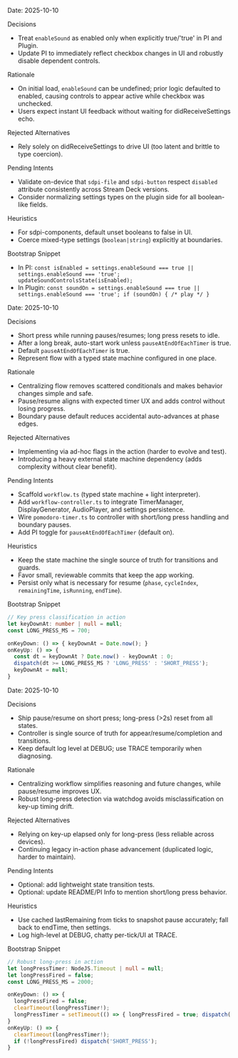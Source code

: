 Date: 2025-10-10

Decisions
- Treat `enableSound` as enabled only when explicitly true/'true' in PI and Plugin.
- Update PI to immediately reflect checkbox changes in UI and robustly disable dependent controls.

Rationale
- On initial load, `enableSound` can be undefined; prior logic defaulted to enabled, causing controls to appear active while checkbox was unchecked.
- Users expect instant UI feedback without waiting for didReceiveSettings echo.

Rejected Alternatives
- Rely solely on didReceiveSettings to drive UI (too latent and brittle to type coercion).

Pending Intents
- Validate on-device that `sdpi-file` and `sdpi-button` respect `disabled` attribute consistently across Stream Deck versions.
- Consider normalizing settings types on the plugin side for all boolean-like fields.

Heuristics
- For sdpi-components, default unset booleans to false in UI.
- Coerce mixed-type settings (`boolean|string`) explicitly at boundaries.

Bootstrap Snippet
- In PI: `const isEnabled = settings.enableSound === true || settings.enableSound === 'true'; updateSoundControlsState(isEnabled);`
- In Plugin: `const soundOn = settings.enableSound === true || settings.enableSound === 'true'; if (soundOn) { /* play */ }`

Date: 2025-10-10

Decisions
- Short press while running pauses/resumes; long press resets to idle.
- After a long break, auto-start work unless `pauseAtEndOfEachTimer` is true.
- Default `pauseAtEndOfEachTimer` is true.
- Represent flow with a typed state machine configured in one place.

Rationale
- Centralizing flow removes scattered conditionals and makes behavior changes simple and safe.
- Pause/resume aligns with expected timer UX and adds control without losing progress.
- Boundary pause default reduces accidental auto-advances at phase edges.

Rejected Alternatives
- Implementing via ad-hoc flags in the action (harder to evolve and test).
- Introducing a heavy external state machine dependency (adds complexity without clear benefit).

Pending Intents
- Scaffold `workflow.ts` (typed state machine + light interpreter).
- Add `workflow-controller.ts` to integrate TimerManager, DisplayGenerator, AudioPlayer, and settings persistence.
- Wire `pomodoro-timer.ts` to controller with short/long press handling and boundary pauses.
- Add PI toggle for `pauseAtEndOfEachTimer` (default on).

Heuristics
- Keep the state machine the single source of truth for transitions and guards.
- Favor small, reviewable commits that keep the app working.
- Persist only what is necessary for resume (`phase`, `cycleIndex`, `remainingTime`, `isRunning`, `endTime`).

Bootstrap Snippet
```ts
// Key press classification in action
let keyDownAt: number | null = null;
const LONG_PRESS_MS = 700;

onKeyDown: () => { keyDownAt = Date.now(); }
onKeyUp: () => {
  const dt = keyDownAt ? Date.now() - keyDownAt : 0;
  dispatch(dt >= LONG_PRESS_MS ? 'LONG_PRESS' : 'SHORT_PRESS');
  keyDownAt = null;
}
```

Date: 2025-10-10

Decisions
- Ship pause/resume on short press; long-press (>2s) reset from all states.
- Controller is single source of truth for appear/resume/completion and transitions.
- Keep default log level at DEBUG; use TRACE temporarily when diagnosing.

Rationale
- Centralizing workflow simplifies reasoning and future changes, while pause/resume improves UX.
- Robust long-press detection via watchdog avoids misclassification on key-up timing drift.

Rejected Alternatives
- Relying on key-up elapsed only for long-press (less reliable across devices).
- Continuing legacy in-action phase advancement (duplicated logic, harder to maintain).

Pending Intents
- Optional: add lightweight state transition tests.
- Optional: update README/PI Info to mention short/long press behavior.

Heuristics
- Use cached lastRemaining from ticks to snapshot pause accurately; fall back to endTime, then settings.
- Log high-level at DEBUG, chatty per-tick/UI at TRACE.

Bootstrap Snippet
```ts
// Robust long-press in action
let longPressTimer: NodeJS.Timeout | null = null;
let longPressFired = false;
const LONG_PRESS_MS = 2000;

onKeyDown: () => {
  longPressFired = false;
  clearTimeout(longPressTimer!);
  longPressTimer = setTimeout(() => { longPressFired = true; dispatch('LONG_PRESS'); }, LONG_PRESS_MS);
}
onKeyUp: () => {
  clearTimeout(longPressTimer!);
  if (!longPressFired) dispatch('SHORT_PRESS');
}
```
